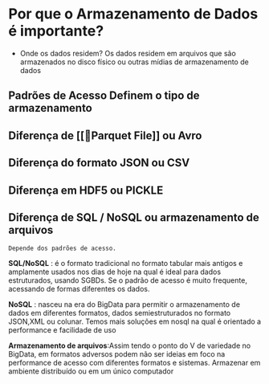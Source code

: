 
# Por que o Armazenamento de Dados é importante?

- Onde os dados residem?
Os dados residem em arquivos que são armazenados no disco físico ou outras mídias de armazenamento de dados 

## Padrões de Acesso Definem o tipo de armazenamento 
## Diferença de [[📄Parquet File]] ou Avro
## Diferença do formato JSON ou CSV
## Diferença em HDF5 ou PICKLE
## Diferença de SQL / NoSQL ou armazenamento de arquivos

	Depende dos padrões de acesso.

**SQL/NoSQL** : é o formato tradicional no formato tabular mais antigos e amplamente usados nos dias de hoje na qual é ideal para dados estruturados, usando SGBDs.
Se o padrão de acesso é muito frequente, acessando de formas diferentes os dados.

**NoSQL** : nasceu na era do BigData para permitir o armazenamento de dados em diferentes formatos, dados semiestruturados no formato JSON,XML ou colunar.
Temos mais soluções em nosql na qual é orientado a performance e facilidade de uso

**Armazenamento de arquivos**:Assim tendo o ponto do V de variedade no BigData, em formatos adversos podem não ser ideias em foco na performance de acesso com diferentes formatos e sistemas. Armazenar em ambiente distribuído ou em um único computador 